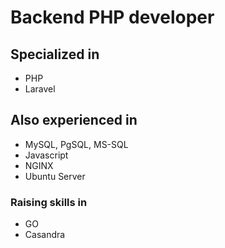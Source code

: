# Backend PHP developer

## Specialized in
- PHP
- Laravel
## Also experienced in
- MySQL, PgSQL, MS-SQL
- Javascript
- NGINX
- Ubuntu Server
### Raising skills in
- GO
- Casandra
